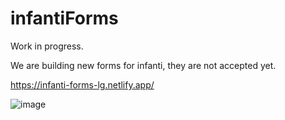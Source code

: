 # infantiForms

Work in progress.

We are building new forms for infanti, they are not accepted yet.

https://infanti-forms-lg.netlify.app/

![image](https://user-images.githubusercontent.com/72318958/188453420-afda58b8-da94-49d1-bfbe-57fa40c97ff0.png)
